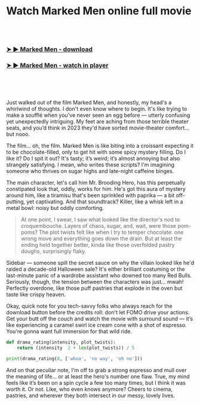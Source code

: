<h1>Watch Marked Men online full movie</h1>


<br><br>

<h3><a href="https://Brians-sutelderbpa1984.github.io/mrgtrmigok/">➤ ► Marked Men - download</a></h3> 
<h3><a href="https://Brians-sutelderbpa1984.github.io/mrgtrmigok/">➤ ► Marked Men - watch in player</a></h3>


<br><br><br>


Just walked out of the film Marked Men, and honestly, my head's a whirlwind of thoughts. I don't even know where to begin. It's like trying to make a soufflé when you've never seen an egg before — utterly confusing yet unexpectedly intriguing. My feet are aching from those terrible theater seats, and you’d think in 2023 they'd have sorted movie-theater comfort... but nooo.

The film... oh, the film. Marked Men is like biting into a croissant expecting it to be chocolate-filled, only to get hit with some spicy mystery filling. Do I like it? Do I spit it out? It's tasty; it’s weird; it’s almost annoying but also strangely satisfying. I mean, who writes these scripts? I'm imagining someone who thrives on sugar highs and late-night caffeine binges.

The main character, let's call him Mr. Brooding Hero, has this perpetually constipated look that, oddly, works for him. He's got this aura of mystery around him, like a tiramisu that's been sprinkled with paprika — a bit off-putting, yet captivating. And that soundtrack? Killer, like a whisk left in a metal bowl: noisy but oddly comforting.

> At one point, I swear, I saw what looked like the director's nod to croquembouche. Layers of chaos, sugar, and, wait, were those pom-poms? The plot twists felt like when I try to temper chocolate: one wrong move and everything goes down the drain. But at least the ending held together better, kinda like those overfolded pastry doughs, surprisingly flaky.

Sidebar — someone spill the secret sauce on why the villain looked like he'd raided a decade-old Halloween sale? It's either brilliant costuming or the last-minute panic of a wardrobe assistant who downed too many Red Bulls. Seriously, though, the tension between the characters was just... mwah! Perfectly overdone, like those puff pastries that explode in the oven but taste like crispy heaven.

Okay, quick note for you tech-savvy folks who always reach for the download button before the credits roll: don't let FOMO drive your actions. Get your butt off the couch and watch the movie with surround sound — it’s like experiencing a caramel swirl ice cream cone with a shot of espresso. You're gonna want full immersion for that wild ride.

```python
def drama_rating(intensity, plot_twists):
    return (intensity  2 + len(plot_twists)) / 5

print(drama_rating(8, ['whoa', 'no way', 'oh no']))
```

And on that peculiar note, I'm off to grab a strong espresso and mull over the meaning of life... or at least the hero's number one flaw. True, my mind feels like it’s been on a spin cycle a few too many times, but I think it was worth it. Or not. Like, who even knows anymore? Cheers to cinema, pastries, and wherever they both intersect in our messy, lovely lives.
